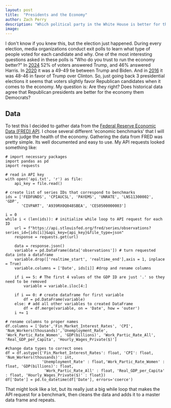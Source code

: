 ```yaml
---
layout: post
title:  "Presidents and the Economy"
author: Zach Perry
description: "Which political party in the White House is better for the economy?" 
image:
---
```


I don't know if you knew this, but the election just happened. During every election, media organizations conduct exit polls to learn what type of people voted for each candidate and why. One of the most interesting questions asked in these polls is "Who do you trust to run the economy better?" In [2024](https://www.nbcnews.com/politics/2024-elections/exit-polls) 52% of voters answered Trump, and 46% answered Harris. In [2020](https://www.cnn.com/election/2020/exit-polls/president/national-results) it was a 49-49 tie between Trump and Biden. And in [2016](https://www.cnn.com/election/2016/results/exit-polls) it was 48-46 in favor of Trump over Clinton. So, just going back 3 presidential elections it seems that voters slightly favor Republican candidates when it comes to the economy. My question is: Are they right? Does historical data agree that Republican presidents are better for the economy them Democrats?

## Data
To test this I decided to gather data from the [Federal Reserve Economic Data (FRED) API](https://fred.stlouisfed.org/docs/api/fred/). I chose several different 'economic benchmarks' that I will use to judge the health of the economy. Gathering the data from FRED was pretty simple. Its well documented and easy to use. My API requests looked something like:
```{python}
# import necessary packages
import pandas as pd
import requests

# read in API key
with open('api.txt', 'r') as file:
    api_key = file.read()

# create list of series IDs that correspond to benchmarks
ids = ['FEDFUNDS', 'CPIAUCSL', 'PAYEMS', 'UNRATE', 'LNS11300002', 'GDP', 
       'CIVPART', 'A939RX0Q048SBEA', 'CES0500000003']

i = 0
while i < (len(ids)): # initialize while loop to API request for each ID
    url = f"https://api.stlouisfed.org/fred/series/observations?series_id={ids[i]}&api_key={api_key}&file_type=json"
    response = requests.get(url)

    data = response.json() 
    variable = pd.DataFrame(data['observations']) # turn requested data into a dataframe
    variable.drop(['realtime_start', 'realtime_end'],axis = 1, inplace = True)
    variable.columns = ['Date', ids[i]] #drop and rename columns

    if i == 5: # The first 4 values of the GDP ID are just '.' so they need to be removed
        variable = variable.iloc[4:]

    if i == 0: # create dataframe for first variable
        df = pd.DataFrame(variable)
    else: # add all other variables to created DataFrame
        df = df.merge(variable, on = 'Date', how = 'outer')
    i += 1

# rename columns to proper names
df.columns = ['Date','Fin_Market_Interest_Rates', 'CPI', 'Num_Workers(thousands)','Unemployment_Rate',
'Work_Partic_Rate_Women', 'GDP(billions)', 'Work_Partic_Rate_All', 'Real_GDP_per_Capita', 'Hourly_Wages_Private($)']

#change data types to correct ones
df = df.astype({'Fin_Market_Interest_Rates': float, 'CPI': float, 'Num_Workers(thousands)': int, 
                'Unemployment_Rate' : float,'Work_Partic_Rate_Women' : float, 'GDP(billions)': float, 
                 'Work_Partic_Rate_All' : float, 'Real_GDP_per_Capita' : float, 'Hourly_Wages_Private($)' : float})
df['Date'] = pd.to_datetime(df['Date'], errors='coerce')
```
That might look like a lot, but its really just a big while loop that makes the API request for a benchmark, then cleans the data and adds it to a master data frame and repeats. 
